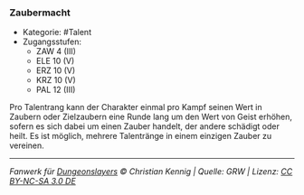 <!---
Dies ist ein Fanwerk für DUNGEONSLAYERS © von Christian Kennig

Quellen:      [Dungeonslayers Grundregelwerk](https://dungeonslayers.net/download/Dungeonslayers4.pdf)
              [Talentbeschreibungen](https://www.f-space.de/ds4/tools-talentcards.html)
License:      [CC-BY-NC-SA 4.0](https://creativecommons.org/licenses/by-nc-sa/4.0/deed.de)
Richtlinien:  [Fanwerkrichtlinien](https://www.dungeonslayers.net/fanwerk-richtlinien/)
Autor:        Zauberlehrling
-->

### Zaubermacht

- Kategorie: #Talent
- Zugangsstufen:
  - ZAW 4 (III)
  - ELE 10 (V)
  - ERZ 10 (V)
  - KRZ 10 (V)
  - PAL 12 (III)

Pro Talentrang kann der Charakter einmal pro Kampf seinen Wert in Zaubern oder Zielzaubern eine Runde lang um den Wert von Geist erhöhen, sofern es sich dabei um einen Zauber handelt, der andere schädigt oder heilt. Es ist möglich, mehrere Talentränge in einem einzigen Zauber zu vereinen.

---

_Fanwerk für [Dungeonslayers](https://www.dungeonslayers.net/) © Christian Kennig | Quelle: GRW | Lizenz: [CC BY-NC-SA 3.0 DE](https://creativecommons.org/licenses/by-nc-sa/3.0/de/)_
